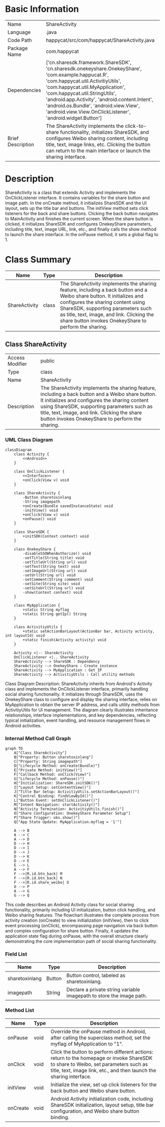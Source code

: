 # Basic Information

|      |      |
|------|------|
| Name | ShareActivity |
| Language | .java |
| Code Path | happycat/src/com/happycat/ShareActivity.java |
| Package Name | com.happycat |
| Dependencies | ['cn.sharesdk.framework.ShareSDK', 'cn.sharesdk.onekeyshare.OnekeyShare', 'com.example.happucat.R', 'com.happycat.util.ActivitiyUtils', 'com.happycat.util.MyApplication', 'com.happycat.util.StringUtils', 'android.app.Activity', 'android.content.Intent', 'android.os.Bundle', 'android.view.View', 'android.view.View.OnClickListener', 'android.widget.Button'] |
| Brief Description | The ShareActivity implements the click-to-share functionality, initializes ShareSDK, and configures Weibo sharing content, including title, text, image links, etc. Clicking the button can return to the main interface or launch the sharing interface. |

# Description

ShareActivity is a class that extends Activity and implements the OnClickListener interface. It contains variables for the share button and image path. In the onCreate method, it initializes ShareSDK and the UI layout, sets up the title bar and buttons. The initView method sets click listeners for the back and share buttons. Clicking the back button navigates to MainActivity and finishes the current screen. When the share button is clicked, it initializes ShareSDK and configures OnekeyShare parameters, including title, text, image URL, link, etc., and finally calls the show method to launch the share interface. In the onPause method, it sets a global flag to 1.

# Class Summary

| Name   | Type  | Description |
|-------|------|-------------|
| ShareActivity | class | The ShareActivity implements the sharing feature, including a back button and a Weibo share button. It initializes and configures the sharing content using ShareSDK, supporting parameters such as title, text, image, and link. Clicking the share button invokes OnekeyShare to perform the sharing. |



## Class ShareActivity

|      |      |
|------|------|
| Access Modifier | public |
| Type | class |
| Name | ShareActivity |
| Description | The ShareActivity implements the sharing feature, including a back button and a Weibo share button. It initializes and configures the sharing content using ShareSDK, supporting parameters such as title, text, image, and link. Clicking the share button invokes OnekeyShare to perform the sharing. |


### UML Class Diagram

```mermaid
classDiagram
    class Activity {
        <<Android>>
    }

    class OnClickListener {
        <<Interface>>
        +onClick(View v) void
    }

    class ShareActivity {
        -Button sharetoxinlang
        -String imagepath
        +onCreate(Bundle savedInstanceState) void
        -initView() void
        +onClick(View v) void
        +onPause() void
    }

    class ShareSDK {
        +initSDK(Context context) void
    }

    class OnekeyShare {
        -disableSSOWhenAuthorize() void
        -setTitle(String title) void
        -setTitleUrl(String url) void
        -setText(String text) void
        -setImageUrl(String url) void
        -setUrl(String url) void
        -setComment(String comment) void
        -setSite(String site) void
        -setSiteUrl(String url) void
        -show(Context context) void
    }

    class MyApplication {
        +static String myflag
        +static String getIp() String
    }

    class ActivitiyUtils {
        +static setActionBarLayout(ActionBar bar, Activity activity, int layoutId) void
        +static finish(Activity activity) void
    }

    Activity <|-- ShareActivity
    OnClickListener <|.. ShareActivity
    ShareActivity --> ShareSDK : Dependency
    ShareActivity --> OnekeyShare : Create instance
    ShareActivity --> MyApplication : Get IP
    ShareActivity --> ActivitiyUtils : Call utility methods
```

Class Diagram Description:
ShareActivity inherits from Android's Activity class and implements the OnClickListener interface, primarily handling social sharing functionality. It initializes through ShareSDK, uses the OnekeyShare class to configure and display the sharing interface, relies on MyApplication to obtain the server IP address, and calls utility methods from ActivitiyUtils for UI management. The diagram clearly illustrates inheritance relationships, interface implementations, and key dependencies, reflecting typical initialization, event handling, and resource management flows in Android activities.


### Internal Method Call Graph

```mermaid
graph TD
    A["Class ShareActivity"]
    B["Property: Button sharetoxinlang"]
    C["Property: String imagepath"]
    D["Lifecycle Method: onCreate(Bundle)"]
    E["Private Method: initView()"]
    F["Callback Method: onClick(View)"]
    G["Lifecycle Method: onPause()"]
    H["Initialization: ShareSDK.initSDK()"]
    I["Layout Setup: setContentView()"]
    J["Title Bar Setup: ActivitiyUtils.setActionBarLayout()"]
    K["Control Binding: findViewById()"]
    L["Button Event: setOnClickListener()"]
    M["Intent Navigation: startActivity()"]
    N["Activity Termination: ActivitiyUtils.finish()"]
    O["Share Configuration: OnekeyShare Parameter Setup"]
    P["Share Trigger: oks.show()"]
    Q["App State Update: MyApplication.myflag = '1'"]

    A --> B
    A --> C
    A --> D
    D --> H
    D --> I
    D --> J
    D --> K
    D --> E
    E --> L
    A --> F
    F -->|R.id.btn_back| M
    F -->|R.id.btn_back| N
    F -->|R.id.share_weibo| O
    O --> P
    A --> G
    G --> Q
```

This code describes an Android Activity class for social sharing functionality, primarily including UI initialization, button click handling, and Weibo sharing features. The flowchart illustrates the complete process from activity creation (onCreate) to view initialization (initView), then to click event processing (onClick), encompassing page navigation via back button and complex configuration for share button. Finally, it updates the application state flag during onPause, with the overall structure clearly demonstrating the core implementation path of social sharing functionality.

### Field List

| Name  | Type  | Description |
|-------|-------|------|
| sharetoxinlang | Button | Button control, labeled as sharetoxinlang. |
| imagepath | String | Declare a private string variable imagepath to store the image path. |

### Method List

| Name  | Type  | Description |
|-------|-------|------|
| onPause | void | Override the onPause method in Android, after calling the superclass method, set the myflag of MyApplication to "1". |
| onClick | void | Click the button to perform different actions: return to the homepage or invoke ShareSDK to share to Weibo, set parameters such as title, text, image link, etc., and then launch the sharing interface. |
| initView | void | Initialize the view, set up click listeners for the back button and Weibo share button. |
| onCreate | void | Android Activity initialization code, including ShareSDK initialization, layout setup, title bar configuration, and Weibo share button binding. |





